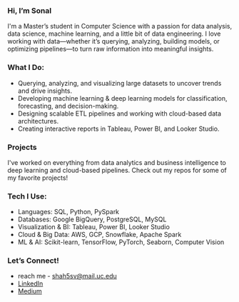 ### Hi, I’m Sonal
I'm a Master’s student in Computer Science with a passion for data analysis, data science, machine learning, and a little bit of data engineering. I love working with data—whether it’s querying, analyzing, building models, or optimizing pipelines—to turn raw information into meaningful insights.

  ### What I Do: 
- Querying, analyzing, and visualizing large datasets to uncover trends and drive insights.
- Developing machine learning & deep learning models for classification, forecasting, and decision-making.
- Designing scalable ETL pipelines and working with cloud-based data architectures.
- Creating interactive reports in Tableau, Power BI, and Looker Studio.

### Projects
I've worked on everything from data analytics and business intelligence to deep learning and cloud-based pipelines. Check out my repos for some of my favorite projects!

###  Tech I Use:
- Languages: SQL, Python, PySpark
- Databases: Google BigQuery, PostgreSQL, MySQL
- Visualization & BI: Tableau, Power BI, Looker Studio
- Cloud & Big Data: AWS, GCP, Snowflake, Apache Spark
- ML & AI: Scikit-learn, TensorFlow, PyTorch, Seaborn, Computer Vision

### Let’s Connect!
- reach me - shah5sv@mail.uc.edu
- [LinkedIn](https://www.linkedin.com/in/sonalshah2807/)
- [Medium](https://medium.com/@shahsv28)
  


<!---
sonalvshah/sonalvshah is a ✨ special ✨ repository because its `README.md` (this file) appears on your GitHub profile.
You can click the Preview link to take a look at your changes.
--->
